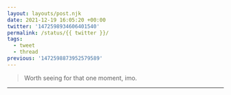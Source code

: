 ```yaml
---
layout: layouts/post.njk
date: 2021-12-19 16:05:20 +00:00
twitter: '1472598934606401540'
permalink: /status/{{ twitter }}/
tags: 
  - tweet
  - thread
previous: '1472598873952579589'
---
```


> Worth seeing for that one moment, imo.

---
